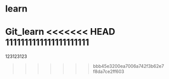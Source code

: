 # learn
Git_learn
<<<<<<< HEAD
1111111111111111111111
=======
123123123
>>>>>>> bbb45e3200ea7006a742f3b62e7f8da7ce2ff603
